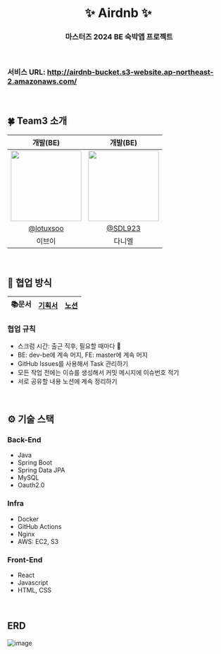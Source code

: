 <div align="center">
<h1>  ✨ Airdnb  ✨</h1>

<h3> ️ 마스터즈 2024 BE 숙박앱 프로젝트 </h3>
<br/>
<img src="https://github.com/codesquad2024-airbnb-team03/be-airdnb/assets/86272865/f086ad21-8d0b-4f0e-8b52-7e03f3fe47ae" style="border-radius: 5%;" alt=""/>
</div>

### 서비스 URL: http://airdnb-bucket.s3-website.ap-northeast-2.amazonaws.com/
<br/>

## 🍀 Team3 소개

|                                      개발(BE)                                      |                                      개발(BE)                                       |
|:--------------------------------------------------------------------------------:|:---------------------------------------------------------------------------------:|
| <img width="160px" src="https://avatars.githubusercontent.com/u/86272865?s=400&u=6476f11a691ad32e4ede9ce6cc12e1174134b190&v=4" /> | <img width="160px" src="https://avatars.githubusercontent.com/u/122773167?v=4" /> |
|                     [@lotuxsoo](https://github.com/lotuxsoo)                     |                       [@SDL923](https://github.com/SDL923)                        |
|                                       이브이                                        |                                        다니엘                                        |
<br/>

## 👥 협업 방식

| 📚문서 | [기획서](https://www.figma.com/design/T2ASU9JPHsYS0ocQjDrL1g/BE_%EC%88%99%EC%86%8C%EC%98%88%EC%95%BD%EC%84%9C%EB%B9%84%EC%8A%A4?node-id=80-358&t=1DA3YIexppc4ss0r-1) | [노션](<https://verdant-orca-183.notion.site/5afc56f8276a444da9bec5b936c8c4aa?v=4008193a61e1434dbc863d13c6cf5414&pvs=4>) |
| :----: | :--------------------------------------------------------------------------------------: |:---------------------------------------------------------------------------------------------------------------------------------------------------:|


### 협업 규칙
- 스크럼 시간: 출근 직후, 필요할 때마다 🤗
- BE: dev-be에 계속 머지, FE: master에 계속 머지
- GitHub Issues를 사용해서 Task 관리하기
- 모든 작업 전에는 이슈를 생성해서 커밋 메시지에 이슈번호 적기
- 서로 공유할 내용 노션에 계속 정리하기
<br/>

## ⚙️ 기술 스택
### Back-End
- Java
- Spring Boot
- Spring Data JPA
- MySQL
- Oauth2.0

### Infra
- Docker
- GitHub Actions
- Nginx
- AWS: EC2, S3

### Front-End
- React
- Javascript
- HTML, CSS
<br/>

## ERD

![image](https://github.com/codesquad2024-airbnb-team03/be-airdnb/assets/86272865/48e0f9fc-4f7a-4084-b055-0f1c967eb698)